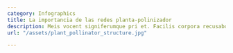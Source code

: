 ```yaml
---
category: Infographics
title: La importancia de las redes planta-polinizador
description: Meis vocent signiferumque pri et. Facilis corpora recusabo ne quo, eum ne eruditi blandit suscipiantur. Mazim sapientem sed id, sea debet commune iracundia in.
url: "/assets/plant_pollinator_structure.jpg"

---
```

